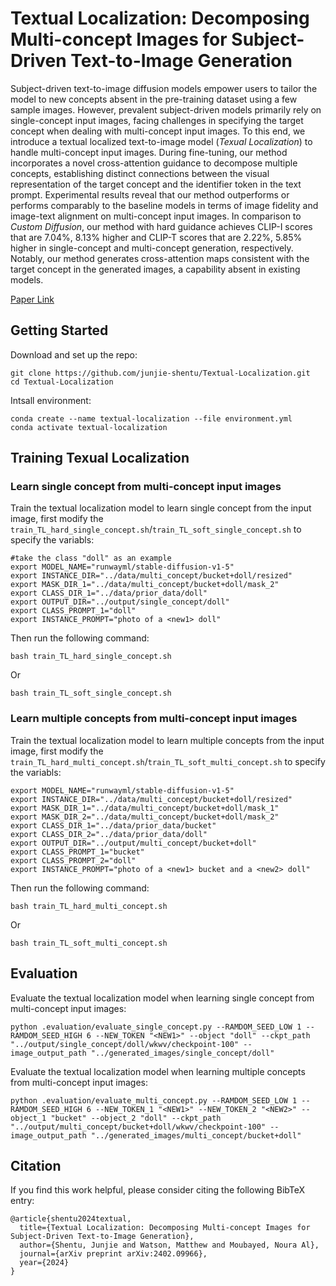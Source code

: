 # Textual Localization: Decomposing Multi-concept Images for Subject-Driven Text-to-Image Generation

Subject-driven text-to-image diffusion models empower users to tailor the model to new concepts absent in the pre-training dataset using a few sample images. However, prevalent subject-driven models primarily rely on single-concept input images, facing challenges in specifying the target concept when dealing with multi-concept input images. To this end, we introduce a textual localized text-to-image model (*Texual Localization*) to handle multi-concept input images. During fine-tuning, our method incorporates a novel cross-attention guidance to decompose multiple concepts, establishing distinct connections between the visual representation of the target concept and the identifier token in the text prompt. Experimental results reveal that our method outperforms or performs comparably to the baseline models in terms of image fidelity and image-text alignment on multi-concept input images. In comparison to *Custom Diffusion*, our method with hard guidance achieves CLIP-I scores that are 7.04%, 8.13% higher and CLIP-T scores that are 2.22%, 5.85% higher in single-concept and multi-concept generation, respectively. Notably, our method generates cross-attention maps consistent with the target concept in the generated images, a capability absent in existing models.

[Paper Link ](https://arxiv.org/abs/2402.09966)

## Getting Started
Download and set up the repo:
```
git clone https://github.com/junjie-shentu/Textual-Localization.git
cd Textual-Localization
```

Intsall environment:
```
conda create --name textual-localization --file environment.yml
conda activate textual-localization
```

## Training Texual Localization
### Learn single concept from multi-concept input images
Train the textual localization model to learn single concept from the input image, first modify the `train_TL_hard_single_concept.sh`/`train_TL_soft_single_concept.sh` to specify the variabls:
```
#take the class "doll" as an example
export MODEL_NAME="runwayml/stable-diffusion-v1-5"
export INSTANCE_DIR="../data/multi_concept/bucket+doll/resized"
export MASK_DIR_1="../data/multi_concept/bucket+doll/mask_2"
export CLASS_DIR_1="../data/prior_data/doll"
export OUTPUT_DIR="../output/single_concept/doll"
export CLASS_PROMPT_1="doll"
export INSTANCE_PROMPT="photo of a <new1> doll"
```

Then run the following command:
```
bash train_TL_hard_single_concept.sh
```
Or
```
bash train_TL_soft_single_concept.sh
```

### Learn multiple concepts from multi-concept input images
Train the textual localization model to learn multiple concepts from the input image, first modify the `train_TL_hard_multi_concept.sh`/`train_TL_soft_multi_concept.sh` to specify the variabls:
```
export MODEL_NAME="runwayml/stable-diffusion-v1-5"
export INSTANCE_DIR="../data/multi_concept/bucket+doll/resized"
export MASK_DIR_1="../data/multi_concept/bucket+doll/mask_1"
export MASK_DIR_2="../data/multi_concept/bucket+doll/mask_2"
export CLASS_DIR_1="../data/prior_data/bucket"
export CLASS_DIR_2="../data/prior_data/doll"
export OUTPUT_DIR="../output/multi_concept/bucket+doll"
export CLASS_PROMPT_1="bucket"
export CLASS_PROMPT_2="doll"
export INSTANCE_PROMPT="photo of a <new1> bucket and a <new2> doll"
```

Then run the following command:
```
bash train_TL_hard_multi_concept.sh
```
Or
```
bash train_TL_soft_multi_concept.sh
```

## Evaluation
Evaluate the textual localization model when learning single concept from multi-concept input images:
```
python .evaluation/evaluate_single_concept.py --RAMDOM_SEED_LOW 1 --RAMDOM_SEED_HIGH 6 --NEW_TOKEN "<NEW1>" --object "doll" --ckpt_path "../output/single_concept/doll/wkwv/checkpoint-100" --image_output_path "../generated_images/single_concept/doll"
```

Evaluate the textual localization model when learning multiple concepts from multi-concept input images:
```
python .evaluation/evaluate_multi_concept.py --RAMDOM_SEED_LOW 1 --RAMDOM_SEED_HIGH 6 --NEW_TOKEN_1 "<NEW1>" --NEW_TOKEN_2 "<NEW2>" --object_1 "bucket" --object_2 "doll" --ckpt_path "../output/multi_concept/bucket+doll/wkwv/checkpoint-100" --image_output_path "../generated_images/multi_concept/bucket+doll"
```

## Citation
If you find this work helpful, please consider citing the following BibTeX entry:
```
@article{shentu2024textual,
  title={Textual Localization: Decomposing Multi-concept Images for Subject-Driven Text-to-Image Generation},
  author={Shentu, Junjie and Watson, Matthew and Moubayed, Noura Al},
  journal={arXiv preprint arXiv:2402.09966},
  year={2024}
}
```